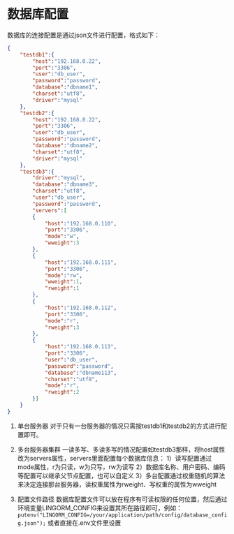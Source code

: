 # 数据库配置

数据库的连接配置是通过json文件进行配置，格式如下：

```json
{
    "testdb1":{
        "host":"192.168.0.22",
        "port":"3306",
        "user":"db_user",
        "password":"password",
        "database":"dbname1",
        "charset":"utf8",
        "driver":"mysql"
    },
    "testdb2":{
        "host":"192.168.0.22",
        "port":"3306",
        "user":"db_user",
        "password":"password",
        "database":"dbname2",
        "charset":"utf8",
        "driver":"mysql"
    },
    "testdb3":{
        "driver":"mysql",
        "database":"dbname3",
        "charset":"utf8",
        "user":"db_user",
        "password":"password",
        "servers":[
        {
            "host":"192.168.0.110",
            "port":"3306",
            "mode":"w",
            "wweight":3
        },
        {
            "host":"192.168.0.111",
            "port":"3306",
            "mode":"rw",
            "wweight":1,
            "rweight":1
        },
        {
            "host":"192.168.0.112",
            "port":"3306",
            "mode":"r",
            "rweight":3
        },
        {
            "host":"192.168.0.113",
            "port":"3306",
            "user":"db_user",
            "password":"password",
            "database":"dbname113",
            "charset":"utf8",
            "mode":"r",
            "rweight":2
        }]
    }
}
```

1. 单台服务器
对于只有一台服务器的情况只需按testdb1和testdb2的方式进行配置即可。

2. 多台服务器集群
一读多写、多读多写的情况配置如testdb3那样，将host属性改为servers属性，servers里面配置每个数据库信息：
1）读写配置通过mode属性，r为只读，w为只写，rw为读写
2）数据库名称、用户密码、编码等配置可以继承父节点配置，也可以自定义
3）多台配置通过权重随机的算法来决定连接那台服务器，读权重属性为rweight、写权重的属性为wweight

3. 配置文件路径
数据库配置文件可以放在程序有可读权限的任何位置，然后通过环境变量LINGORM_CONFIG来设置其所在路径即可，例如：
`putenv("LINGORM_CONFIG=/your/application/path/config/database_config.json");`
或者直接在.env文件里设置
